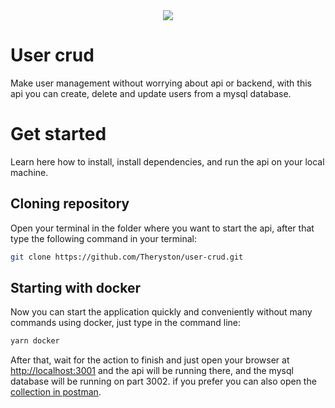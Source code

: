 <div style="width: 100%; display: flex; justify-content: center;">
<img src="https://user-images.githubusercontent.com/72868196/162207745-79a23a8f-5b90-461e-8acb-3b636bac8709.png"/>
</div>

# User crud

Make user management without worrying about api or backend, with this api you can create, delete and update users from a mysql database.

# Get started

Learn here how to install, install dependencies, and run the api on your local machine.

## Cloning repository

Open your terminal in the folder where you want to start the api, after that type the following command in your terminal:

```sh
git clone https://github.com/Theryston/user-crud.git
```

## Starting with docker

Now you can start the application quickly and conveniently without many commands using docker, just type in the command line:

```sh
yarn docker
```

After that, wait for the action to finish and just open your browser at [http://localhost:3001](http://localhost:3001) and the api will be running there, and the mysql database will be running on part 3002. if you prefer you can also open the [collection in postman](https://www.postman.com/Theryston/workspace/open-source/collection/15581030-298aa917-978c-41cc-97fb-3c2b09380dcc?action=share&creator=15581030).
